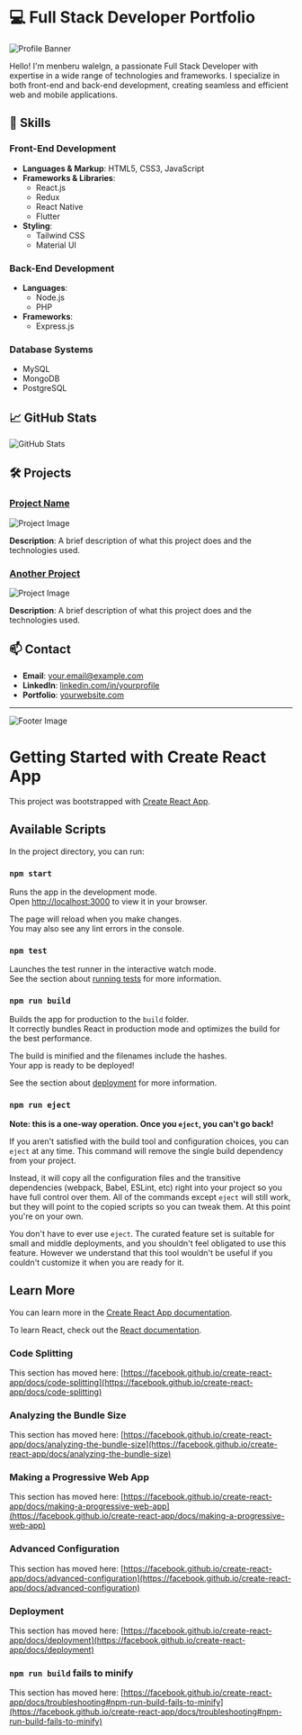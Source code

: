 # 💻 Full Stack Developer Portfolio

![Profile Banner](https://via.placeholder.com/1200x400.png?text=Your+Profile+Banner)

Hello! I'm menberu walelgn, a passionate Full Stack Developer with expertise in a wide range of technologies and frameworks. I specialize in both front-end and back-end development, creating seamless and efficient web and mobile applications.

## 🚀 Skills

### Front-End Development

- **Languages & Markup**: HTML5, CSS3, JavaScript
- **Frameworks & Libraries**:
  - React.js
  - Redux
  - React Native
  - Flutter
- **Styling**:
  - Tailwind CSS
  - Material UI

### Back-End Development

- **Languages**:
  - Node.js
  - PHP
- **Frameworks**:
  - Express.js

### Database Systems

- MySQL
- MongoDB
- PostgreSQL

## 📈 GitHub Stats

![GitHub Stats](https://github-readme-stats.vercel.app/api?username=yourusername&show_icons=true&theme=radical)

## 🛠 Projects

### [Project Name](https://github.com/yourusername/project-name)

![Project Image](https://via.placeholder.com/400.png?text=Project+Image)

**Description**: A brief description of what this project does and the technologies used.

### [Another Project](https://github.com/yourusername/another-project)

![Project Image](https://via.placeholder.com/400.png?text=Project+Image)

**Description**: A brief description of what this project does and the technologies used.

## 📫 Contact

- **Email**: [your.email@example.com](mailto:your.email@example.com)
- **LinkedIn**: [linkedin.com/in/yourprofile](https://linkedin.com/in/yourprofile)
- **Portfolio**: [yourwebsite.com](https://yourwebsite.com)

---

![Footer Image](https://via.placeholder.com/1200x200.png?text=Your+Footer+Image)

# Getting Started with Create React App

This project was bootstrapped with [Create React App](https://github.com/facebook/create-react-app).

## Available Scripts

In the project directory, you can run:

### `npm start`

Runs the app in the development mode.\
Open [http://localhost:3000](http://localhost:3000) to view it in your browser.

The page will reload when you make changes.\
You may also see any lint errors in the console.

### `npm test`

Launches the test runner in the interactive watch mode.\
See the section about [running tests](https://facebook.github.io/create-react-app/docs/running-tests) for more information.

### `npm run build`

Builds the app for production to the `build` folder.\
It correctly bundles React in production mode and optimizes the build for the best performance.

The build is minified and the filenames include the hashes.\
Your app is ready to be deployed!

See the section about [deployment](https://facebook.github.io/create-react-app/docs/deployment) for more information.

### `npm run eject`

**Note: this is a one-way operation. Once you `eject`, you can't go back!**

If you aren't satisfied with the build tool and configuration choices, you can `eject` at any time. This command will remove the single build dependency from your project.

Instead, it will copy all the configuration files and the transitive dependencies (webpack, Babel, ESLint, etc) right into your project so you have full control over them. All of the commands except `eject` will still work, but they will point to the copied scripts so you can tweak them. At this point you're on your own.

You don't have to ever use `eject`. The curated feature set is suitable for small and middle deployments, and you shouldn't feel obligated to use this feature. However we understand that this tool wouldn't be useful if you couldn't customize it when you are ready for it.

## Learn More

You can learn more in the [Create React App documentation](https://facebook.github.io/create-react-app/docs/getting-started).

To learn React, check out the [React documentation](https://reactjs.org/).

### Code Splitting

This section has moved here: [https://facebook.github.io/create-react-app/docs/code-splitting](https://facebook.github.io/create-react-app/docs/code-splitting)

### Analyzing the Bundle Size

This section has moved here: [https://facebook.github.io/create-react-app/docs/analyzing-the-bundle-size](https://facebook.github.io/create-react-app/docs/analyzing-the-bundle-size)

### Making a Progressive Web App

This section has moved here: [https://facebook.github.io/create-react-app/docs/making-a-progressive-web-app](https://facebook.github.io/create-react-app/docs/making-a-progressive-web-app)

### Advanced Configuration

This section has moved here: [https://facebook.github.io/create-react-app/docs/advanced-configuration](https://facebook.github.io/create-react-app/docs/advanced-configuration)

### Deployment

This section has moved here: [https://facebook.github.io/create-react-app/docs/deployment](https://facebook.github.io/create-react-app/docs/deployment)

### `npm run build` fails to minify

This section has moved here: [https://facebook.github.io/create-react-app/docs/troubleshooting#npm-run-build-fails-to-minify](https://facebook.github.io/create-react-app/docs/troubleshooting#npm-run-build-fails-to-minify)
